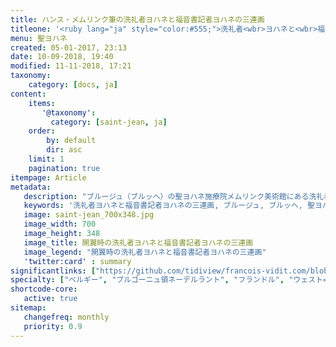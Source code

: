 ```yaml
---
title: ハンス・メムリンク筆の洗礼者ヨハネと福音書記者ヨハネの三連画
titleone: '<ruby lang="ja" style="color:#555;">洗礼者<wbr>ヨハネと<wbr>福音書記者<wbr>ヨハネの<wbr>三連画<rt lang="nl" style="color:#999;font-size:30%;">Triptiek van Johannes de Doper en Johannes de Evangelist</rt></ruby>'
menu: 聖ヨハネ
created: 05-01-2017, 23:13
date: 10-09-2018, 19:40
modified: 11-11-2018, 17:21
taxonomy:
    category: [docs, ja]
content:
    items:
       '@taxonomy':
         category: [saint-jean, ja]
    order:
        by: default
        dir: asc
    limit: 1
    pagination: true
itempage: Article
metadata:
   description: "ブルージュ（ブルッヘ）の聖ヨハネ施療院メムリンク美術館にある洗礼者ヨハネと福音書記者ヨハネ施の三連画を写真と文書で紹介する"
   keywords: '洗礼者ヨハネと福音書記者ヨハネの三連画, ブルージュ, ブルッヘ, 聖ヨハネ施療院, メムリンク美術館, メムリンク, Triptiek van Johannes de Doper en Johannes de Evangelist, Triptych of St John the Baptist and St John the Evangelist, Hans Memling, Memling, Hans Memlinc, Memlinc, Sint-Janshospitaal, 聖女カタリナの神秘の結婚, Shrine of St. Ursula'
   image: saint-jean_700x348.jpg
   image_width: 700
   image_height: 348
   image_title: 開翼時の洗礼者ヨハネと福音書記者ヨハネの三連画
   image_legend: "開翼時の洗礼者ヨハネと福音書記者ヨハネの三連画"
   'twitter:card' : summary
significantlinks: ["https://github.com/tidiview/francois-vidit.com/blob/develop/user/sites/docs/pages/01.home/06.bruges/01.hopital-saint-jean/01.saint-jean/docs.ja.md"]
specialty: ["ベルギー", "ブルゴーニュ領ネーデルラント", "フランドル", "ウェスト=フランデレン州", "ブルージュ", "ブルッヘ", "初期フランドル派", "北方ルネサンス", "フランドル絵画", "ブルージュでの美術館", "ブルッヘでの美術館", "聖ヨハネ施療院", "ハンス・メムリンク美術館", "ハンス・メムリンク", "洗礼者ヨハネと福音書記者ヨハネの三連画", "Triptiek van Johannes de Doper en Johannes de Evangelist", "Triptych of St John the Baptist and St John the Evangelist", "Hans Memling", "Memling", "Hans Memlinc", "Memlinc", "Sint-Janshospitaal", "聖女カタリナの神秘の結婚", "The St John Altarpiece", "Triptych of the two Saints John", "Old St. John's Hospital", "二人の聖ヨハネの三連画", "聖ヨハネ祭壇画"]
shortcode-core:
   active: true
sitemap:
   changefreq: monthly
   priority: 0.9
---
```

